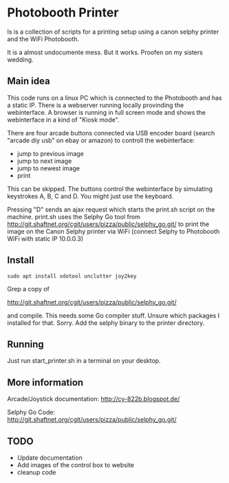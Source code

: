 Photobooth Printer
==================

Is is a collection of scripts for a printing setup using a canon selphy printer
and the WiFi Photobooth.

It is a almost undocumente mess. But it works. Proofen on my sisters wedding.


Main idea
---------

This code runs on a linux PC which is connected to the Photobooth and has a static IP.
There is a webserver running locally provinding the webinterface.
A browser is running in full screen mode and shows the webinterface in a kind of "Kiosk mode".

There are four arcade buttons connected via USB encoder board (search "arcade diy usb" on ebay or amazon) to controll the webinterface:

* jump to previous image
* jump to next image
* jump to newest image
* print

This can be skipped. The buttons control the webinterface by simulating keystrokes A, B, C and D. You might just use the keyboard.

Pressing "D" sends an ajax request which starts the print.sh script on the machine.
print.sh uses the Selphy Go tool from http://git.shaftnet.org/cgit/users/pizza/public/selphy_go.git/ to print the image on the Canon Selphy printer via WiFi (connect Selphy to Photobooth WiFi with static IP 10.0.0.3)


Install
-------


```shell
sudo apt install xdotool unclutter joy2key
```

Grep a copy of

http://git.shaftnet.org/cgit/users/pizza/public/selphy_go.git/

and compile. This needs some Go compiler stuff. Unsure which packages I installed for that. Sorry.
Add the selphy binary to the printer directory.


Running
-------

Just run start_printer.sh in a terminal on your desktop.



More information
----------------


Arcade/Joystick documentation: http://cy-822b.blogspot.de/

Selphy Go Code: http://git.shaftnet.org/cgit/users/pizza/public/selphy_go.git/


TODO
----
* Update documentation
* Add images of the control box to website
* cleanup code

